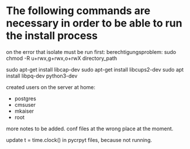 # The following commands are necessary in order to be able to run the install process
on the error that isolate must be run first: berechtigungsproblem:
sudo chmod -R u+rwx,g+rwx,o+rwX directory_path



sudo apt-get install libcap-dev
sudo apt-get install libcups2-dev
sudo apt install libpq-dev python3-dev

created users on the server at home:
- postgres
- cmsuser
- mkaiser
- root

more notes to be added. 
conf files at the wrong place at the moment. 

update t = time.clock() in pycrpyt files, because not running. 